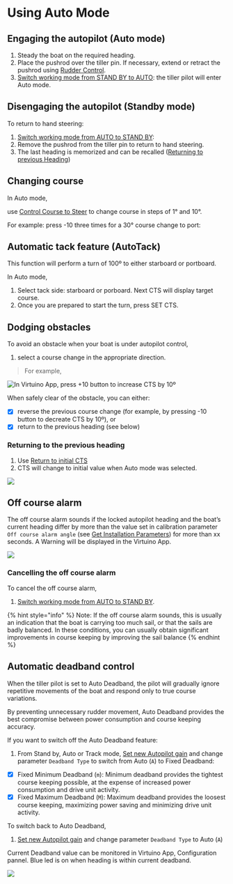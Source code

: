 # Using Auto Mode

## Engaging the autopilot \(Auto mode\) 

1. Steady the boat on the required heading.
2. Place the pushrod over the tiller pin. If necessary, extend or retract the pushrod using [Rudder Control](user-functions.md#rudder-control). 
3. [Switch working mode from STAND BY to AUTO](user-functions.md#switch-working-mode-from-stand-by-to-auto): the tiller pilot will enter Auto mode. 

## Disengaging the autopilot \(Standby mode\) 

To return to hand steering:

1. [Switch working mode from AUTO to STAND BY](user-functions.md#switch-working-mode-from-stand-by-to-auto):  
2. Remove the pushrod from the tiller pin to return to hand steering.
3. The last heading is memorized and can be recalled \([Returning to previous Heading](using-auto-mode.md#returning-to-the-previous-heading)\)

## Changing course

In Auto mode, 

use [Control Course to Steer](user-functions.md#control-course-to-steer) to change course in steps of 1° and 10°.

For example: press -10 three times for a 30° course change to port:

## Automatic tack feature \(AutoTack\)

This function will perform a turn of 100º to either starboard or portboard.

In Auto mode,

1. Select tack side: starboard or porboard. Next CTS will display target course.
2. Once you are prepared to start the turn, press SET CTS.

## Dodging obstacles

To avoid an obstacle when your boat is under autopilot control, 

1. select a course change in the appropriate direction. 

> For example,

![In Virtuino App, press +10 button to increase CTS by 10&#xBA; ](../.gitbook/assets/dodging-1.png)

When safely clear of the obstacle, you can either:

* [x] reverse the previous course change \(for example, by pressing -10 button to decreate CTS by 10º\), or
* [x] return to the previous heading \(see below\)

### Returning to the previous heading

1. Use [Return to initial CTS](user-functions.md#return-to-initial-cts)
2. CTS will change to initial value when Auto mode was selected.

![](../.gitbook/assets/return-prev-cts.png)

## Off course alarm

The off course alarm sounds if the locked autopilot heading and the boat’s current heading differ by more than the value set in calibration  parameter `Off course alarm angle` \(see [Get Installation Parameters](user-functions.md#get-installation-parameters)\) for more than xx seconds. A Warning will be displayed in the Virtuino App.

![](../.gitbook/assets/out_course.png)

### Cancelling the off course alarm

To cancel the off course alarm, 

1. [Switch working mode from AUTO to STAND BY](user-functions.md#switch-working-mode-from-stand-by-to-auto). 

{% hint style="info" %}
Note: If the off course alarm sounds, this is usually an indication that the boat is carrying too much sail, or that the sails are badly balanced. In these conditions, you can usually obtain significant improvements in course keeping by improving the sail balance
{% endhint %}

## Automatic deadband control

When the tiller pilot is set to Auto Deadband, the pilot will gradually ignore repetitive movements of the boat and respond only to true course variations. 

By preventing unnecessary rudder movement, Auto Deadband provides the best compromise between power consumption and course keeping accuracy. 

If you want to switch off the Auto Deadband feature: 

1. From Stand by, Auto or Track mode, [Set new Autopilot gain](user-functions.md)  and change parameter  `Deadband Type` to switch from Auto \(`A`\) to Fixed Deadband:

* [x] Fixed Minimum Deadband \(`m`\): Minimum deadband provides the tightest course keeping possible, at the expense of increased power consumption and drive unit activity.
* [x] Fixed Maximum Deadband \(`M`\): Maximum deadband provides the loosest course keeping, maximizing power saving and minimizing drive unit activity.

To switch back to Auto Deadband, 

1. [Set new Autopilot gain](user-functions.md)  and change parameter  `Deadband Type` to Auto \(`A`\)

Current Deadband value can be monitored in Virtuino App, Configuration pannel. Blue led is on when heading is within current deadband.

![](../.gitbook/assets/deadband.png)



